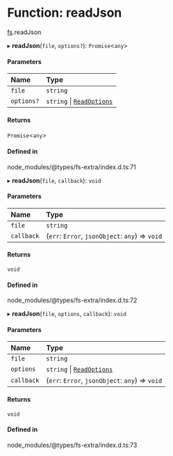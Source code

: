 # Function: readJson

[fs](../modules/fs.md).readJson

▸ **readJson**(`file`, `options?`): `Promise`<`any`\>

#### Parameters

| Name | Type |
| :------ | :------ |
| `file` | `string` |
| `options?` | `string` \| [`ReadOptions`](../interfaces/fs.ReadOptions.md) |

#### Returns

`Promise`<`any`\>

#### Defined in

node_modules/@types/fs-extra/index.d.ts:71

▸ **readJson**(`file`, `callback`): `void`

#### Parameters

| Name | Type |
| :------ | :------ |
| `file` | `string` |
| `callback` | (`err`: `Error`, `jsonObject`: `any`) => `void` |

#### Returns

`void`

#### Defined in

node_modules/@types/fs-extra/index.d.ts:72

▸ **readJson**(`file`, `options`, `callback`): `void`

#### Parameters

| Name | Type |
| :------ | :------ |
| `file` | `string` |
| `options` | `string` \| [`ReadOptions`](../interfaces/fs.ReadOptions.md) |
| `callback` | (`err`: `Error`, `jsonObject`: `any`) => `void` |

#### Returns

`void`

#### Defined in

node_modules/@types/fs-extra/index.d.ts:73

